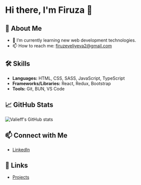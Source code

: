 # Hi there, I'm Firuza 👋

## 🚀 About Me
- 🌱 I’m currently learning new web development technologies.
- 📫 How to reach me: [firuzeveliyeva2@gmail.com](mailto:firuzeveliyeva2@gmail.com)

## 🛠️ Skills
- **Languages:**  HTML, CSS, SASS, JavaScript, TypeScript
- **Frameworks/Libraries:** React, Redux, Bootstrap
- **Tools:** Git, BUN, VS Code

## 📈 GitHub Stats
![Valieff's GitHub stats](https://github-readme-stats.vercel.app/api?username=valiyeffa&show_icons=true&theme=radical)

## 📫 Connect with Me
- [LinkedIn](www.linkedin.com/in/firuzeveliyeva2)

## 🔗 Links
- [Projects](https://github.com/valiyeffa?tab=repositories)

